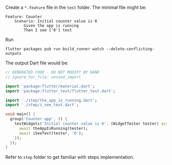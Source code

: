 Create a `*.feature` file in the `test` folder. The minimal file might be:
```
Feature: Counter
    Scenario: Initial counter value is 0
        Given the app is running
        Then I see {'0'} text
```

Run
```
flutter packages pub run build_runner watch --delete-conflicting-outputs
```

The output Dart file would be:

```dart
// GENERATED CODE - DO NOT MODIFY BY HAND
// ignore_for_file: unused_import

import 'package:flutter/material.dart';
import 'package:flutter_test/flutter_test.dart';

import './step/the_app_is_running.dart';
import './step/i_see_text.dart';

void main() {
  group('Counter app', () {
    testWidgets('Initial counter value is 0', (WidgetTester tester) async {
      await theAppIsRunning(tester);
      await iSeeText(tester, '0');
    });
  });
}
```

Refer to `step` folder to get familiar with steps implementation.

